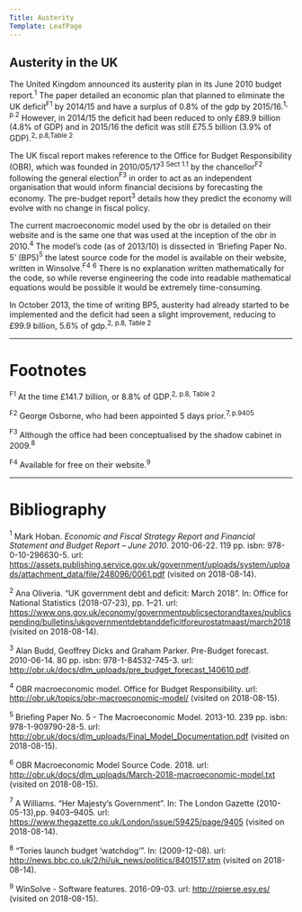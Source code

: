```yaml
---
Title: Austerity
Template: LeafPage
---
```


## Austerity in the UK

The United Kingdom announced its austerity plan in its June 2010 budget report.$^1$ The paper detailed an economic plan that planned to eliminate the UK deficit$^{\text{F}1}$ by 2014/15 and have a surplus of 0.8% of the gdp by 2015/16.$^{1\text{, p.2}}$ However, in 2014/15 the deficit had been reduced to only £89.9 billion (4.8% of GDP) and in 2015/16 the deficit was still £75.5 billion (3.9% of GDP).$^{2\text{, p.8,Table 2}}$

The UK fiscal report makes reference to the Office for Budget Responsibility (OBR), which was founded in 2010/05/17$^{3\text{ Sect 1.1}}$ by the chancellor$^{\text{F}2}$ following the general election$^{\text{F}3}$ in order to act as an independent organisation that would inform financial decisions by forecasting the economy. The pre-budget report$^3$ details how they predict the economy will evolve with no change in fiscal policy.

The current macroeconomic model used by the obr is detailed on their website and is the same one that was used at the inception of the obr in 2010.$^4$ The model’s code (as of 2013/10) is dissected in ‘Briefing Paper No. 5’ (BP5)$^5$ the latest source code for the model is available on their website, written in Winsolve.$^{\text{F}4}$ $^6$ There is no explanation written mathematically for the code, so while reverse engineering the code into readable mathematical equations would be possible it would be extremely time-consuming.

In October 2013, the time of writing BP5, austerity had already started to be implemented and the deficit had seen a slight improvement, reducing to £99.9 billion, 5.6% of gdp.$^{2\text{, p.8, Table 2}}$

---
# Footnotes

$^{\text{F}1}$ At the time £141.7 billion, or 8.8% of GDP.$^{2\text{, p.8, Table 2}}$

$^{\text{F}2}$ George Osborne, who had been appointed 5 days prior.$^{7,\text{p.9405}}$

$^{\text{F}3}$ Although the office had been conceptualised by the shadow cabinet in 2009.$^8$

$^{\text{F}4}$ Available for free on their website.$^9$

---
# Bibliography

$^1$ Mark Hoban. *Economic and Fiscal Strategy Report and Financial Statement and Budget Report – June 2010*. 2010-06-22. 119 pp. isbn: 978-0-10-296630-5. url: https://assets.publishing.service.gov.uk/government/uploads/system/uploads/attachment_data/file/248096/0061.pdf (visited on 2018-08-14).

$^2$ Ana Oliveria. “UK government debt and deficit: March 2018”. In: Office for National Statistics (2018-07-23), pp. 1–21. url: https://www.ons.gov.uk/economy/governmentpublicsectorandtaxes/publicspending/bulletins/ukgovernmentdebtanddeficitforeurostatmaast/march2018 (visited on 2018-08-14).

$^3$ Alan Budd, Geoffrey Dicks and Graham Parker. Pre-Budget forecast. 2010-06-14. 80 pp. isbn: 978-1-84532-745-3. url: http://obr.uk/docs/dlm_uploads/pre_budget_forecast_140610.pdf.

$^4$ OBR macroeconomic model. Office for Budget Responsibility. url: http://obr.uk/topics/obr-macroeconomic-model/ (visited on 2018-08-15).

$^5$ Briefing Paper No. 5 - The Macroeconomic Model. 2013-10. 239 pp. isbn: 978-1-909790-28-5. url: http://obr.uk/docs/dlm_uploads/Final_Model_Documentation.pdf (visited on 2018-08-15).

$^6$ OBR Macroeconomic Model Source Code. 2018. url: http://obr.uk/docs/dlm_uploads/March-2018-macroeconomic-model.txt (visited on 2018-08-15).

$^7$ A Williams. “Her Majesty’s Government”. In: The London Gazette (2010-05-13),pp. 9403–9405. url: https://www.thegazette.co.uk/London/issue/59425/page/9405 (visited on 2018-08-14).

$^8$ “Tories launch budget ‘watchdog’”. In: (2009-12-08). url: http://news.bbc.co.uk/2/hi/uk_news/politics/8401517.stm (visited on 2018-08-14).

$^9$ WinSolve - Software features. 2016-09-03. url: http://rpierse.esy.es/ (visited on 2018-08-15).
